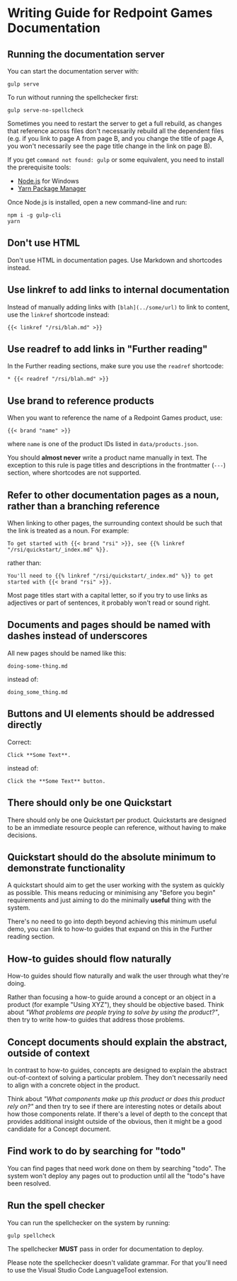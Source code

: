 # Writing Guide for Redpoint Games Documentation

## Running the documentation server

You can start the documentation server with:

```
gulp serve
```

To run without running the spellchecker first:

```
gulp serve-no-spellcheck
```

Sometimes you need to restart the server to get a full rebuild, as changes that reference across files don't necessarily rebuild all the dependent files (e.g. if you link to page A from page B, and you change the title of page A, you won't necessarily see the page title change in the link on page B).

If you get `command not found: gulp` or some equivalent, you need to install the prerequisite tools:

* [Node.js](https://nodejs.org/en/) for Windows
* [Yarn Package Manager](https://yarnpkg.com/en/)

Once Node.js is installed, open a new command-line and run:

```
npm i -g gulp-cli
yarn
```

## Don't use HTML

Don't use HTML in documentation pages. Use Markdown and shortcodes instead.

## Use linkref to add links to internal documentation

Instead of manually adding links with `[blah](../some/url)` to link to content, use the `linkref` shortcode instead:

```
{{< linkref "/rsi/blah.md" >}}
```

## Use readref to add links in "Further reading"

In the Further reading sections, make sure you use the `readref` shortcode:

```
* {{< readref "/rsi/blah.md" >}}
```

## Use brand to reference products

When you want to reference the name of a Redpoint Games product, use:

```
{{< brand "name" >}}
```

where `name` is one of the product IDs listed in `data/products.json`.

You should **almost never** write a product name manually in text. The exception to this rule is page titles and descriptions in the frontmatter (`---`) section, where shortcodes are not supported.

## Refer to other documentation pages as a noun, rather than a branching reference

When linking to other pages, the surrounding context should be such that the link is treated as a noun. For example:

```
To get started with {{< brand "rsi" >}}, see {{% linkref "/rsi/quickstart/_index.md" %}}.
```

rather than:

```
You'll need to {{% linkref "/rsi/quickstart/_index.md" %}} to get started with {{< brand "rsi" >}}.
```

Most page titles start with a capital letter, so if you try to use links as adjectives or part of sentences, it probably won't read or sound right.

## Documents and pages should be named with dashes instead of underscores

All new pages should be named like this:

```
doing-some-thing.md
```

instead of:

```
doing_some_thing.md
```

## Buttons and UI elements should be addressed directly

Correct:

```
Click **Some Text**.
```

instead of:

```
Click the **Some Text** button.
```

## There should only be one Quickstart

There should only be one Quickstart per product. Quickstarts are designed to be an immediate resource people can reference, without having to make decisions.

## Quickstart should do the absolute minimum to demonstrate functionality

A quickstart should aim to get the user working with the system as quickly as possible. This means reducing or minimising any "Before you begin" requirements and just aiming to do the minimally **useful** thing with the system.

There's no need to go into depth beyond achieving this minimum useful demo, you can link to how-to guides that expand on this in the Further reading section.

## How-to guides should flow naturally

How-to guides should flow naturally and walk the user through what they're doing.

Rather than focusing a how-to guide around a concept or an object in a product (for example "Using XYZ"), they should be objective based. Think about _"What problems are people trying to solve by using the product?"_, then try to write how-to guides that address those problems.

## Concept documents should explain the abstract, outside of context

In contrast to how-to guides, concepts are designed to explain the abstract out-of-context of solving a particular problem. They don't necessarily need to align with a concrete object in the product.

Think about _"What components make up this product or does this product rely on?"_ and then try to see if there are interesting notes or details about how those components relate. If there's a level of depth to the concept that provides additional insight outside of the obvious, then it might be a good candidate for a Concept document.

## Find work to do by searching for "todo"

You can find pages that need work done on them by searching "todo". The system won't deploy any pages out to production until all the "todo"s have been resolved.

## Run the spell checker

You can run the spellchecker on the system by running:

```
gulp spellcheck
```

The spellchecker **MUST** pass in order for documentation to deploy.

Please note the spellchecker doesn't validate grammar. For that you'll need to use the Visual Studio Code LanguageTool extension.
